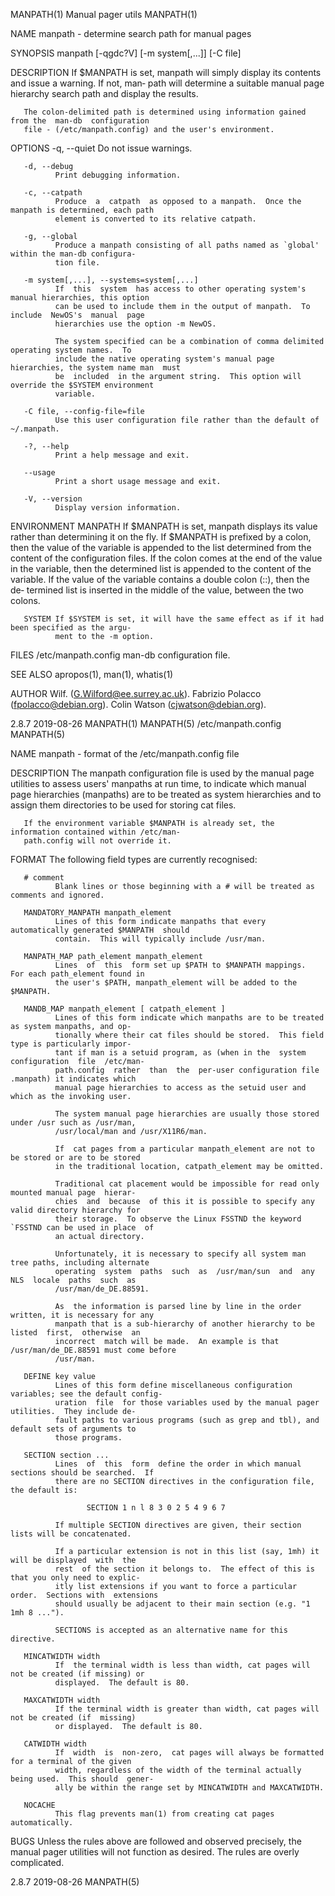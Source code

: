 MANPATH(1)                                Manual pager utils                                MANPATH(1)

NAME
       manpath - determine search path for manual pages

SYNOPSIS
       manpath [-qgdc?V] [-m system[,...]] [-C file]

DESCRIPTION
       If $MANPATH is set, manpath will simply display its contents and issue a warning.  If not, man‐
       path will determine a suitable manual page hierarchy search path and display the results.

       The colon-delimited path is determined using information gained from the  man-db  configuration
       file - (/etc/manpath.config) and the user's environment.

OPTIONS
       -q, --quiet
              Do not issue warnings.

       -d, --debug
              Print debugging information.

       -c, --catpath
              Produce  a  catpath  as opposed to a manpath.  Once the manpath is determined, each path
              element is converted to its relative catpath.

       -g, --global
              Produce a manpath consisting of all paths named as `global' within the man-db configura‐
              tion file.

       -m system[,...], --systems=system[,...]
              If  this  system  has access to other operating system's manual hierarchies, this option
              can be used to include them in the output of manpath.  To include  NewOS's  manual  page
              hierarchies use the option -m NewOS.

              The system specified can be a combination of comma delimited operating system names.  To
              include the native operating system's manual page hierarchies, the system name man  must
              be  included  in the argument string.  This option will override the $SYSTEM environment
              variable.

       -C file, --config-file=file
              Use this user configuration file rather than the default of ~/.manpath.

       -?, --help
              Print a help message and exit.

       --usage
              Print a short usage message and exit.

       -V, --version
              Display version information.

ENVIRONMENT
       MANPATH
              If $MANPATH is set, manpath displays its value rather than determining it  on  the  fly.
              If  $MANPATH  is  prefixed by a colon, then the value of the variable is appended to the
              list determined from the content of the configuration files.  If the colon comes at  the
              end of the value in the variable, then the determined list is appended to the content of
              the variable.  If the value of the variable contains a double colon (::), then  the  de‐
              termined list is inserted in the middle of the value, between the two colons.

       SYSTEM If $SYSTEM is set, it will have the same effect as if it had been specified as the argu‐
              ment to the -m option.

FILES
       /etc/manpath.config  man-db configuration file.

SEE ALSO
       apropos(1), man(1), whatis(1)

AUTHOR
       Wilf. (G.Wilford@ee.surrey.ac.uk).
       Fabrizio Polacco (fpolacco@debian.org).
       Colin Watson (cjwatson@debian.org).

2.8.7                                         2019-08-26                                    MANPATH(1)
MANPATH(5)                                /etc/manpath.config                               MANPATH(5)

NAME
       manpath - format of the /etc/manpath.config file

DESCRIPTION
       The  manpath  configuration file is used by the manual page utilities to assess users' manpaths
       at run time, to indicate which manual page hierarchies (manpaths) are to be treated  as  system
       hierarchies and to assign them directories to be used for storing cat files.

       If the environment variable $MANPATH is already set, the information contained within /etc/man‐
       path.config will not override it.

FORMAT
       The following field types are currently recognised:

       # comment
              Blank lines or those beginning with a # will be treated as comments and ignored.

       MANDATORY_MANPATH manpath_element
              Lines of this form indicate manpaths that every automatically generated $MANPATH  should
              contain.  This will typically include /usr/man.

       MANPATH_MAP path_element manpath_element
              Lines  of  this  form set up $PATH to $MANPATH mappings.  For each path_element found in
              the user's $PATH, manpath_element will be added to the $MANPATH.

       MANDB_MAP manpath_element [ catpath_element ]
              Lines of this form indicate which manpaths are to be treated as system manpaths, and op‐
              tionally where their cat files should be stored.  This field type is particularly impor‐
              tant if man is a setuid program, as (when in the  system  configuration  file  /etc/man‐
              path.config  rather  than  the  per-user configuration file .manpath) it indicates which
              manual page hierarchies to access as the setuid user and which as the invoking user.

              The system manual page hierarchies are usually those stored under /usr such as /usr/man,
              /usr/local/man and /usr/X11R6/man.

              If  cat pages from a particular manpath_element are not to be stored or are to be stored
              in the traditional location, catpath_element may be omitted.

              Traditional cat placement would be impossible for read only mounted manual page  hierar‐
              chies  and  because  of this it is possible to specify any valid directory hierarchy for
              their storage.  To observe the Linux FSSTND the keyword `FSSTND can be used in place  of
              an actual directory.

              Unfortunately, it is necessary to specify all system man tree paths, including alternate
              operating  system  paths  such  as  /usr/man/sun  and  any  NLS  locale  paths  such  as
              /usr/man/de_DE.88591.

              As  the information is parsed line by line in the order written, it is necessary for any
              manpath that is a sub-hierarchy of another hierarchy to be listed  first,  otherwise  an
              incorrect  match will be made.  An example is that /usr/man/de_DE.88591 must come before
              /usr/man.

       DEFINE key value
              Lines of this form define miscellaneous configuration variables; see the default config‐
              uration  file  for those variables used by the manual pager utilities.  They include de‐
              fault paths to various programs (such as grep and tbl), and default sets of arguments to
              those programs.

       SECTION section ...
              Lines  of  this  form  define the order in which manual sections should be searched.  If
              there are no SECTION directives in the configuration file, the default is:

                     SECTION 1 n l 8 3 0 2 5 4 9 6 7

              If multiple SECTION directives are given, their section lists will be concatenated.

              If a particular extension is not in this list (say, 1mh) it will be displayed  with  the
              rest  of the section it belongs to.  The effect of this is that you only need to explic‐
              itly list extensions if you want to force a particular order.  Sections with  extensions
              should usually be adjacent to their main section (e.g. "1 1mh 8 ...").

              SECTIONS is accepted as an alternative name for this directive.

       MINCATWIDTH width
              If  the terminal width is less than width, cat pages will not be created (if missing) or
              displayed.  The default is 80.

       MAXCATWIDTH width
              If the terminal width is greater than width, cat pages will not be created (if  missing)
              or displayed.  The default is 80.

       CATWIDTH width
              If  width  is  non-zero,  cat pages will always be formatted for a terminal of the given
              width, regardless of the width of the terminal actually being used.  This should  gener‐
              ally be within the range set by MINCATWIDTH and MAXCATWIDTH.

       NOCACHE
              This flag prevents man(1) from creating cat pages automatically.

BUGS
       Unless the rules above are followed and observed precisely, the manual pager utilities will not
       function as desired.  The rules are overly complicated.

2.8.7                                         2019-08-26                                    MANPATH(5)
